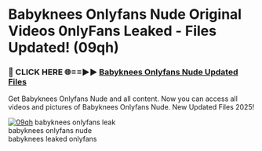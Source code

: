 # Babyknees Onlyfans Nude Original Videos 0nlyFans Leaked - Files Updated! (09qh)

<h3>🔴 CLICK HERE 🌐==►► <a href="https://tinyurl.com/ms9xzufz" rel="nofollow">Babyknees Onlyfans Nude Updated Files</a></h3>

Get Babyknees Onlyfans Nude and all content. Now you can access all videos and pictures of Babyknees Onlyfans Nude. New Updated Files 2025!

[![09qh](https://i.imgur.com/ppqm5kG.gif)](https://tinyurl.com/ms9xzufz)
babyknees onlyfans leak<br>
babyknees onlyfans nude<br>
babyknees leaked onlyfans